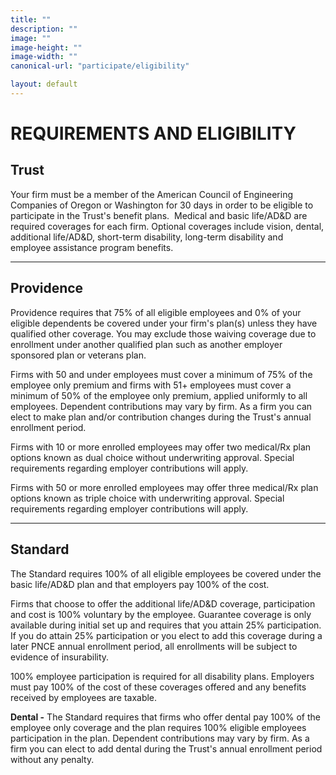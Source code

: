 ```yaml
---
title: ""
description: ""
image: ""
image-height: ""
image-width: ""
canonical-url: "participate/eligibility"

layout: default
---
```

<div class="banner">
    <div class="color-overlay"></div>
  </div>

  <div class="container main-body">
    <div class="row">
      <div class="col-12">
        <h1>REQUIREMENTS AND ELIGIBILITY</h1>
      </div>
    </div>
    <div class="row">
      <div class="col-3">
        <h2>Trust</h2>
      </div>
      <div class="col-9">
        <p>Your firm must be a member of the American Council of Engineering Companies
          of Oregon or Washington for 30 days in order to be eligible to participate in the Trust's benefit
          plans.&nbsp; Medical and basic life/AD&amp;D are required coverages for each firm. Optional coverages
          include vision, dental, additional life/AD&amp;D, short-term disability, long-term disability and employee
          assistance program benefits.</p>
      </div>
    </div>
    <hr />
    <div class="row">
      <div class="col-3">
        <h2>Providence</h2>
      </div>
      <div class="col-9">
        <p>Providence requires that 75% of all eligible employees and 0% of your
          eligible dependents be covered under your firm's plan(s) unless they have qualified other coverage. You
          may exclude those waiving coverage due to enrollment under another qualified plan such as another employer
          sponsored plan or veterans plan.</p>
        <p>Firms with 50 and under employees must cover a minimum of 75% of the
          employee only premium and firms with 51+ employees must cover a minimum of 50% of the employee only
          premium, applied uniformly to all employees. Dependent contributions may vary by firm. As a firm you can
          elect to make plan and/or contribution changes during the Trust's annual enrollment period.</p>
        <p>Firms with 10 or more enrolled employees may offer two medical/Rx plan
          options known as dual choice without underwriting approval. Special requirements regarding employer
          contributions will apply.</p>
        <p>Firms with 50 or more enrolled employees may offer three medical/Rx plan
          options known as triple choice with underwriting approval. Special requirements regarding employer
          contributions will apply.</p>
      </div>
    </div>
    <hr />
    <div class="row">
      <div class="col-3">
        <h2>Standard</h2>
      </div>
      <div class="col-9">
        <p>The Standard requires 100% of all eligible employees be covered under the
          basic life/AD&amp;D plan and that employers pay 100% of the cost.</p>
        <p>Firms that choose to offer the additional life/AD&amp;D coverage,
          participation and cost is 100% voluntary by the employee. Guarantee coverage is only available during
          initial set up and requires that you attain 25% participation. If you do attain 25% participation or you
          elect to add this coverage during a later PNCE annual enrollment period, all enrollments will be subject
          to evidence of insurability.</p>
        <p>100% employee participation is required for all disability plans. Employers
          must pay 100% of the cost of these coverages offered and any benefits received by employees are taxable.
        </p>
        <p><strong>Dental -</strong> The Standard requires that firms who offer dental
          pay 100% of the employee only coverage and the plan requires 100% eligible employees participation in the
          plan. Dependent contributions may vary by firm. As a firm you can elect to add dental during the Trust's
          annual enrollment period without any penalty.</p>
      </div>
    </div>
  </div>